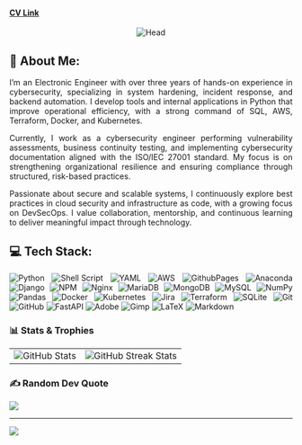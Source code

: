 #### [CV Link](https://1drv.ms/b/c/38a8ef003e56af79/EQYZbasgq9pIhbWY1cp63U4ByXcSaPTbFerRzRg5XbS3OA?e=hMT5Je)
<div align="center">
  
![Head](https://github.com/user-attachments/assets/86e0aed8-aa4d-4a48-80ed-acb98eb44ef1)

</div>


## 💫 About Me:

<div align="justify">
I’m an Electronic Engineer with over three years of hands-on experience in cybersecurity, specializing in system hardening, incident response, and backend automation. I develop tools and internal applications in Python that improve operational efficiency, with a strong command of SQL, AWS, Terraform, Docker, and Kubernetes.

Currently, I work as a cybersecurity engineer performing vulnerability assessments, business continuity testing, and implementing cybersecurity documentation aligned with the ISO/IEC 27001 standard. My focus is on strengthening organizational resilience and ensuring compliance through structured, risk-based practices.

Passionate about secure and scalable systems, I continuously explore best practices in cloud security and infrastructure as code, with a growing focus on DevSecOps. I value collaboration, mentorship, and continuous learning to deliver meaningful impact through technology.


</div>

## 💻 Tech Stack:

<div align="justify">

![Python](https://img.shields.io/badge/python-3670A0?style=for-the-badge&logo=python&logoColor=ffdd54) ![Shell Script](https://img.shields.io/badge/shell_script-%23121011.svg?style=for-the-badge&logo=gnu-bash&logoColor=white) ![YAML](https://img.shields.io/badge/yaml-%23ffffff.svg?style=for-the-badge&logo=yaml&logoColor=151515) ![AWS](https://img.shields.io/badge/AWS-%23FF9900.svg?style=for-the-badge&logo=amazon-aws&logoColor=white) ![GithubPages](https://img.shields.io/badge/github%20pages-121013?style=for-the-badge&logo=github&logoColor=white) ![Anaconda](https://img.shields.io/badge/Anaconda-%2344A833.svg?style=for-the-badge&logo=anaconda&logoColor=white) ![Django](https://img.shields.io/badge/django-%23092E20.svg?style=for-the-badge&logo=django&logoColor=white) ![NPM](https://img.shields.io/badge/NPM-%23CB3837.svg?style=for-the-badge&logo=npm&logoColor=white) ![Nginx](https://img.shields.io/badge/nginx-%23009639.svg?style=for-the-badge&logo=nginx&logoColor=white) ![MariaDB](https://img.shields.io/badge/MariaDB-003545?style=for-the-badge&logo=mariadb&logoColor=white) ![MongoDB](https://img.shields.io/badge/MongoDB-%234ea94b.svg?style=for-the-badge&logo=mongodb&logoColor=white) ![MySQL](https://img.shields.io/badge/mysql-4479A1.svg?style=for-the-badge&logo=mysql&logoColor=white) ![NumPy](https://img.shields.io/badge/numpy-%23013243.svg?style=for-the-badge&logo=numpy&logoColor=white) ![Pandas](https://img.shields.io/badge/pandas-%23150458.svg?style=for-the-badge&logo=pandas&logoColor=white) ![Docker](https://img.shields.io/badge/docker-%230db7ed.svg?style=for-the-badge&logo=docker&logoColor=white) ![Kubernetes](https://img.shields.io/badge/kubernetes-%23326ce5.svg?style=for-the-badge&logo=kubernetes&logoColor=white) ![Jira](https://img.shields.io/badge/jira-%230A0FFF.svg?style=for-the-badge&logo=jira&logoColor=white) ![Terraform](https://img.shields.io/badge/terraform-%235835CC.svg?style=for-the-badge&logo=terraform&logoColor=white) ![SQLite](https://img.shields.io/badge/sqlite-%2307405e.svg?style=for-the-badge&logo=sqlite&logoColor=white) ![Git](https://img.shields.io/badge/git-%23F05033.svg?style=for-the-badge&logo=git&logoColor=white) ![GitHub](https://img.shields.io/badge/github-%23121011.svg?style=for-the-badge&logo=github&logoColor=white) ![FastAPI](https://img.shields.io/badge/FastAPI-005571?style=for-the-badge&logo=fastapi) ![Adobe](https://img.shields.io/badge/adobe-%23FF0000.svg?style=for-the-badge&logo=adobe&logoColor=white) ![Gimp](https://img.shields.io/badge/Gimp-657D8B?style=for-the-badge&logo=gimp&logoColor=FFFFFF) ![LaTeX](https://img.shields.io/badge/latex-%23008080.svg?style=for-the-badge&logo=latex&logoColor=white) ![Markdown](https://img.shields.io/badge/markdown-%23000000.svg?style=for-the-badge&logo=markdown&logoColor=white)

</div>

### 📊 Stats & Trophies

<table>
    <tr>
        <td><img src="https://github-readme-stats.vercel.app/api?username=JhoAraSan&show_icons=true&theme=dark" alt="GitHub Stats" /></td>
        <td><img src="https://github-readme-streak-stats.herokuapp.com/?user=0CTYSA&theme=dark" alt="GitHub Streak Stats"/></td>
    </tr>
</table>

### ✍️ Random Dev Quote

![](https://quotes-github-readme.vercel.app/api?type=horizontal&theme=dark)

---

[![](https://visitcount.itsvg.in/api?id=JhArSa&icon=0&color=0)](https://visitcount.itsvg.in)
